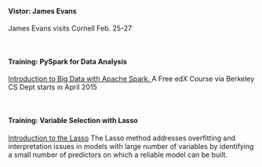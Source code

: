 #### Vistor: James Evans

James Evans visits Cornell Feb. 25-27

<br>

#### Training: PySpark for Data Analysis

[ Introduction to Big Data with Apache Spark. ](https://www.edx.org/course/introduction-big-data-apache-spark-uc-berkeleyx-cs100-1x)
A Free edX Course via Berkeley CS Dept starts in April 2015 

<br>

#### Training: Variable Selection with Lasso 

[Introduction to the Lasso](http://www.cscu.cornell.edu/workshops/lasso.php)
The Lasso method addresses overfitting and interpretation issues in models with large number of variables
by identifying a small number of predictors on which a reliable model can be built.

<br>